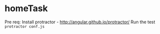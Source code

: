 # homeTask
Pre req:
Install protractor - http://angular.github.io/protractor/
Run the test
`protractor conf.js`
